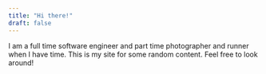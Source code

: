 ```yaml
---
title: "Hi there!"
draft: false
---
```


I am a full time software engineer and part time photographer and runner when I have time. This is my site for some random content. Feel free to look around!
